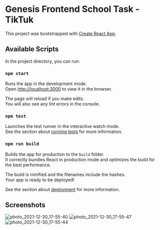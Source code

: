# Genesis Frontend School Task - TikTuk

This project was bootstrapped with [Create React App](https://github.com/facebook/create-react-app).

## Available Scripts

In the project directory, you can run:

### `npm start`

Runs the app in the development mode.\
Open [http://localhost:3000](http://localhost:3000) to view it in the browser.

The page will reload if you make edits.\
You will also see any lint errors in the console.

### `npm test`

Launches the test runner in the interactive watch mode.\
See the section about [running tests](https://facebook.github.io/create-react-app/docs/running-tests) for more information.

### `npm run build`

Builds the app for production to the `build` folder.\
It correctly bundles React in production mode and optimizes the build for the best performance.

The build is minified and the filenames include the hashes.\
Your app is ready to be deployed!

See the section about [deployment](https://facebook.github.io/create-react-app/docs/deployment) for more information.

## Screenshots
![photo_2021-12-30_17-55-40](https://user-images.githubusercontent.com/54138100/147767621-ffe9d9b5-8a92-48b6-a8a5-06f9ea7d7b02.jpg)
![photo_2021-12-30_17-55-47](https://user-images.githubusercontent.com/54138100/147767623-5b4b2466-391f-4a3c-a574-268acc9a66d9.jpg)
![photo_2021-12-30_17-55-44](https://user-images.githubusercontent.com/54138100/147767625-2a9372ed-6fdc-41bd-95ab-5f599a31022b.jpg)

